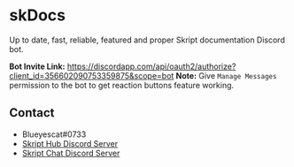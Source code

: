 # skDocs
Up to date, fast, reliable, featured and proper Skript documentation Discord bot.

**Bot Invite Link:** https://discordapp.com/api/oauth2/authorize?client_id=356602090753359875&scope=bot
**Note:** Give `Manage Messages` permission to the bot to get reaction buttons feature working.

## Contact
- Blueyescat#0733
- [Skript Hub Discord Server](https://skripthub.net/discord)
- [Skript Chat Discord Server](https://discord.gg/wfkUMXZ)
